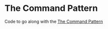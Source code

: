 # The Command Pattern
Code to go along with the [The Command Pattern](http://andypangus.com/command-pattern)